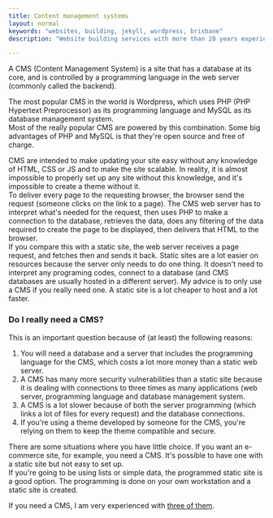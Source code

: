```yaml
---
title: Content management systems
layout: normal
keywords: "websites, building, jekyll, wordpress, brisbane"
description: "Website building services with more than 20 years experience based in Brisbane, Australia"

---
```

<div class="container justify-content-center">
<div class="row">
<div class="col-12 mb-1">
<p>A CMS (Content Management System) is a site that has a database at its core, and is controlled by a programming language in the web server (commonly called the backend).</p>
<p>The most popular CMS in the world is Wordpress, which uses PHP (PHP Hypertext Preprocessor) as its programming language and MySQL as its database management system.<br/>
Most of the really popular CMS are powered by this combination. Some big advantages of PHP and MySQL is that they're open source and free of charge.</p>
<p> CMS are intended to make updating your site easy without any knowledge of HTML, CSS or JS and to make the site scalable. In reality, it is almost impossible to properly set up any site without this knowledge, and it's impossible to create a theme without it. <br/>
To deliver every page to the requesting browser, the browser send the request (someone clicks on the link to a page). The CMS web server has to interpret what's needed for the request, then uses PHP to make a connection to the database, retrieves the data, does any filtering of the data required to create the page to be displayed, then delivers that HTML to the browser.<br/>
If you compare this with a static site, the web server receives a page request, and fetches then and sends it back. Static sites are a lot easier on resources because the server only needs to do one thing. It doesn't need to interpret any programing codes, connect to a database (and CMS databases are usually hosted in a different server). My advice is to only use a CMS if you really need one. A static site is a lot cheaper to host and a lot faster.</p>
<h3>Do I really need a CMS?</h3>
<p>This is an important question because of (at least) the following reasons:<br/>
<ol>
<li>You will need a database and a server that includes the programming language for the CMS, which costs a lot more money than a static web server.</li>
<li>A CMS has many more security vulnerabilities than a static site because it is dealing with connections to three times as many applications (web server, programming language and database management system.</li>
<li>A CMS is a lot slower because of both the server programming (which links a lot of files for every request) and the database connections.</li>
<li>If you're using a theme developed by someone for the CMS, you're relying on them to keep the theme compatible and secure.</li>
</ol>
There are some situations where you have little choice. If you want an e-commerce site, for example, you need a CMS. It's possible to have one with a static site but not easy to set up.<br/>
If you're going to be using lists or simple data, the programmed static site is a good option. The programming is done on your own workstation and a static site is created.</p>
<p>If you need a CMS, I am very experienced with <a target="_new" href="cms.html">three of them</a>.</p>
</div><!-- end col -->
</div><!-- end row -->
</div><!-- end container -->
